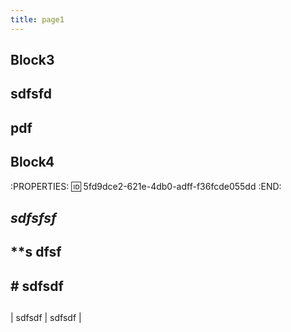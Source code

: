 ```yaml
---
title: page1
---
```


## Block3
## sdfsfd
## pdf
## Block4
:PROPERTIES:
:id: 5fd9dce2-621e-4db0-adff-f36fcde055dd
:END:
## *sdfsfsf*
## **s dfsf
## # sdfsdf
##
| sdfsdf | sdfsdf |
##
